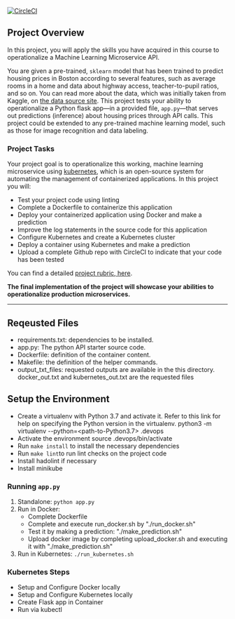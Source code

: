 [![CircleCI](https://circleci.com/gh/swetlanakr/project4/tree/main.svg?style=svg)](https://circleci.com/gh/swetlanakr/project4/tree/main)

## Project Overview

In this project, you will apply the skills you have acquired in this course to operationalize a Machine Learning Microservice API. 

You are given a pre-trained, `sklearn` model that has been trained to predict housing prices in Boston according to several features, such as average rooms in a home and data about highway access, teacher-to-pupil ratios, and so on. You can read more about the data, which was initially taken from Kaggle, on [the data source site](https://www.kaggle.com/c/boston-housing). This project tests your ability to operationalize a Python flask app—in a provided file, `app.py`—that serves out predictions (inference) about housing prices through API calls. This project could be extended to any pre-trained machine learning model, such as those for image recognition and data labeling.

### Project Tasks

Your project goal is to operationalize this working, machine learning microservice using [kubernetes](https://kubernetes.io/), which is an open-source system for automating the management of containerized applications. In this project you will:
* Test your project code using linting
* Complete a Dockerfile to containerize this application
* Deploy your containerized application using Docker and make a prediction
* Improve the log statements in the source code for this application
* Configure Kubernetes and create a Kubernetes cluster
* Deploy a container using Kubernetes and make a prediction
* Upload a complete Github repo with CircleCI to indicate that your code has been tested

You can find a detailed [project rubric, here](https://review.udacity.com/#!/rubrics/2576/view).

**The final implementation of the project will showcase your abilities to operationalize production microservices.**

---

## Reqeusted Files

* requirements.txt: dependencies to be installed.
* app.py: The python API starter source code.
* Dockerfile: definition of the container content.
* Makefile: the definition of the helper commands.
* output_txt_files: requested outputs are available in the this directory.  docker_out.txt and kubernetes_out.txt are the requested files

## Setup the Environment

* Create a virtualenv with Python 3.7 and activate it. Refer to this link for help on specifying the Python version in the virtualenv. 
python3 -m virtualenv --python=<path-to-Python3.7> .devops
* Activate the environment
source .devops/bin/activate
* Run `make install` to install the necessary dependencies
* Run `make lint`to run lint checks on the project code
* Install hadolint if necessary
* Install minikube

### Running `app.py`

1. Standalone:  `python app.py`
2. Run in Docker:  
    * Complete Dockerfile
    * Complete and execute run_docker.sh by "./run_docker.sh"
    * Test it by making a prediction: "./make_prediction.sh"
    * Upload docker image by completing upload_docker.sh and executing it with "./make_prediction.sh"
4. Run in Kubernetes:  `./run_kubernetes.sh`

### Kubernetes Steps

* Setup and Configure Docker locally
* Setup and Configure Kubernetes locally
* Create Flask app in Container
* Run via kubectl
